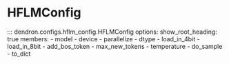 # HFLMConfig

::: dendron.configs.hflm_config.HFLMConfig
    options:
        show_root_heading: true
        members:
            - model
            - device
            - parallelize
            - dtype
            - load_in_4bit
            - load_in_8bit
            - add_bos_token
            - max_new_tokens
            - temperature
            - do_sample
            - to_dict